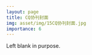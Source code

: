 ```yaml
---
layout: page
title: CQ协刊封面
img: asset/img/15CQ协刊封面.jpg
importance: 6
---
```


Left blank in purpose.
